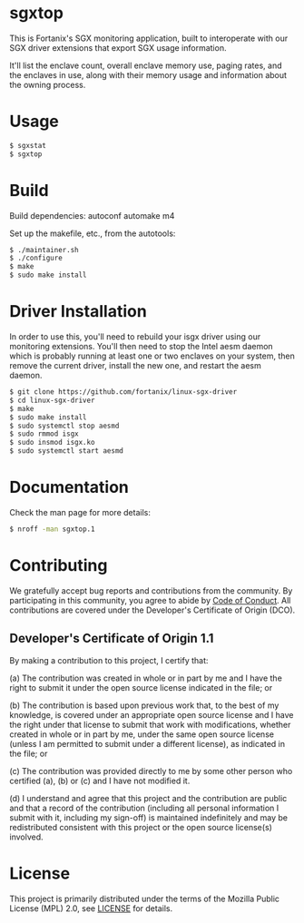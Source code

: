 # sgxtop

This is Fortanix's SGX monitoring application, built to interoperate
with our SGX driver extensions that export SGX usage information.

It'll list the enclave count, overall enclave memory use, paging rates,
and the enclaves in use, along with their memory usage and information
about the owning process.

# Usage


``` sh
$ sgxstat
$ sgxtop
```

# Build

Build dependencies: autoconf automake m4

Set up the makefile, etc., from the autotools:

``` sh
$ ./maintainer.sh
$ ./configure
$ make
$ sudo make install
```

# Driver Installation

In order to use this, you'll need to rebuild your isgx driver using
our monitoring extensions.  You'll then need to stop the Intel aesm
daemon which is probably running at least one or two enclaves on
your system, then remove the current driver, install the new one,
and restart the aesm daemon.

``` sh
$ git clone https://github.com/fortanix/linux-sgx-driver
$ cd linux-sgx-driver
$ make
$ sudo make install
$ sudo systemctl stop aesmd
$ sudo rmmod isgx
$ sudo insmod isgx.ko
$ sudo systemctl start aesmd
```

# Documentation

Check the man page for more details:

``` sh
$ nroff -man sgxtop.1
```

# Contributing

We gratefully accept bug reports and contributions from the community.
By participating in this community, you agree to abide by [Code of Conduct](./CODE_OF_CONDUCT.md).
All contributions are covered under the Developer's Certificate of Origin (DCO).

## Developer's Certificate of Origin 1.1

By making a contribution to this project, I certify that:

(a) The contribution was created in whole or in part by me and I
have the right to submit it under the open source license
indicated in the file; or

(b) The contribution is based upon previous work that, to the best
of my knowledge, is covered under an appropriate open source
license and I have the right under that license to submit that
work with modifications, whether created in whole or in part
by me, under the same open source license (unless I am
permitted to submit under a different license), as indicated
in the file; or

(c) The contribution was provided directly to me by some other
person who certified (a), (b) or (c) and I have not modified
it.

(d) I understand and agree that this project and the contribution
are public and that a record of the contribution (including all
personal information I submit with it, including my sign-off) is
maintained indefinitely and may be redistributed consistent with
this project or the open source license(s) involved.

# License

This project is primarily distributed under the terms of the Mozilla Public License (MPL) 2.0, see [LICENSE](./LICENSE) for details.
